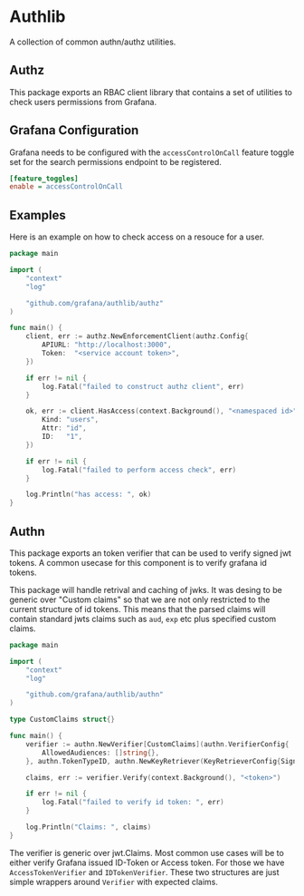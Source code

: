 # Authlib

A collection of common authn/authz utilities.

## Authz

This package exports an RBAC client library that contains a set of utilities to check users permissions from Grafana.

## Grafana Configuration

Grafana needs to be configured with the `accessControlOnCall` feature toggle set for the search permissions endpoint to be registered.

```ini
[feature_toggles]
enable = accessControlOnCall
```

## Examples

Here is an example on how to check access on a resouce for a user.

```go
package main

import (
	"context"
	"log"

	"github.com/grafana/authlib/authz"
)

func main() {
	client, err := authz.NewEnforcementClient(authz.Config{
		APIURL: "http://localhost:3000",
		Token:  "<service account token>",
	})

	if err != nil {
		log.Fatal("failed to construct authz client", err)
	}

	ok, err := client.HasAccess(context.Background(), "<namespaced id>", "users:read", authz.Resource{
		Kind: "users",
		Attr: "id",
		ID:   "1",
	})

	if err != nil {
		log.Fatal("failed to perform access check", err)
	}

	log.Println("has access: ", ok)
}
```

## Authn

This package exports an token verifier that can be used to verify signed jwt tokens. A common usecase for this component is to verify grafana id tokens.

This package will handle retrival and caching of jwks. It was desing to be generic over "Custom claims" so that we are not only restricted to the current structure of id tokens. This means that the parsed claims will contain standard jwts claims such as `aud`, `exp` etc plus specified custom claims.

```go
package main

import (
	"context"
	"log"

	"github.com/grafana/authlib/authn"
)

type CustomClaims struct{}

func main() {
	verifier := authn.NewVerifier[CustomClaims](authn.VerifierConfig{
		AllowedAudiences: []string{},
	}, authn.TokenTypeID, authn.NewKeyRetriever(KeyRetrieverConfig{SigningKeysURL: "<jwks url>"}))

	claims, err := verifier.Verify(context.Background(), "<token>")

	if err != nil {
		log.Fatal("failed to verify id token: ", err)
	}

	log.Println("Claims: ", claims)
}
```

The verifier is generic over jwt.Claims. Most common use cases will be to either verify Grafana issued ID-Token or Access token.
For those we have `AccessTokenVerifier` and `IDTokenVerifier`. These two structures are just simple wrappers around `Verifier` with expected claims.
